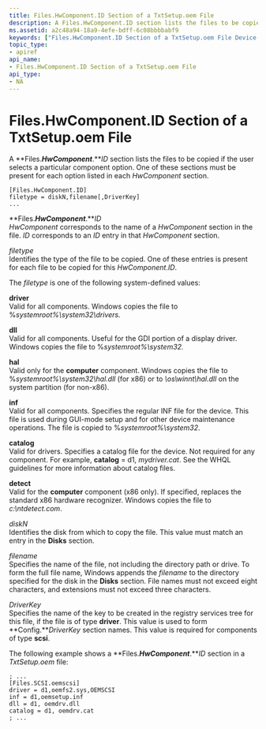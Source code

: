 ```yaml
---
title: Files.HwComponent.ID Section of a TxtSetup.oem File
description: A Files.HwComponent.ID section lists the files to be copied if the user selects a particular component option. One of these sections must be present for each option listed in each HwComponent section.
ms.assetid: a2c48a94-18a9-4efe-bdff-6c08bbbbabf9
keywords: ["Files.HwComponent.ID Section of a TxtSetup.oem File Device and Driver Installation"]
topic_type:
- apiref
api_name:
- Files.HwComponent.ID Section of a TxtSetup.oem File
api_type:
- NA
---
```


# Files.HwComponent.ID Section of a TxtSetup.oem File


A **Files.***HwComponent***.***ID* section lists the files to be copied if the user selects a particular component option. One of these sections must be present for each option listed in each *HwComponent* section.

``` syntax
[Files.HwComponent.ID]
filetype = diskN,filename[,DriverKey]
...
```

<a href="" id="files-hwcomponent-id"></a>**Files.***HwComponent***.***ID*  
*HwComponent* corresponds to the name of a *HwComponent* section in the file. *ID* corresponds to an *ID* entry in that *HwComponent* section.

<a href="" id="filetype"></a>*filetype*  
Identifies the type of the file to be copied. One of these entries is present for each file to be copied for this *HwComponent*.*ID*.

The *filetype* is one of the following system-defined values:

<a href="" id="driver"></a>**driver**  
Valid for all components. Windows copies the file to %*systemroot%\\system32\\drivers.*

<a href="" id="dll"></a>**dll**  
Valid for all components. Useful for the GDI portion of a display driver. Windows copies the file to %*systemroot%\\system32.*

<a href="" id="hal"></a>**hal**  
Valid only for the **computer** component. Windows copies the file to %*systemroot%\\system32\\hal.dll* (for x86) or to *\\os\\winnt\\hal.dll* on the system partition (for non-x86).

<a href="" id="inf"></a>**inf**  
Valid for all components. Specifies the regular INF file for the device. This file is used during GUI-mode setup and for other device maintenance operations. The file is copied to %*systemroot%\\system32*.

<a href="" id="catalog"></a>**catalog**  
Valid for drivers. Specifies a catalog file for the device. Not required for any component. For example, **catalog** = d1, *mydriver.cat*. See the WHQL guidelines for more information about catalog files.

<a href="" id="detect"></a>**detect**  
Valid for the **computer** component (x86 only). If specified, replaces the standard x86 hardware recognizer. Windows copies the file to *c:\\ntdetect.com*.

<a href="" id="diskn"></a>*diskN*  
Identifies the disk from which to copy the file. This value must match an entry in the **Disks** section.

<a href="" id="filename"></a>*filename*  
Specifies the name of the file, not including the directory path or drive. To form the full file name, Windows appends the *filename* to the directory specified for the disk in the **Disks** section. File names must not exceed eight characters, and extensions must not exceed three characters.

<a href="" id="driverkey"></a>*DriverKey*  
Specifies the name of the key to be created in the registry services tree for this file, if the file is of type **driver**. This value is used to form **Config.***DriverKey* section names. This value is required for components of type **scsi**.

The following example shows a **Files.***HwComponent***.***ID* section in a *TxtSetup.oem* file:

``` syntax
; ...
[Files.SCSI.oemscsi]
driver = d1,oemfs2.sys,OEMSCSI
inf = d1,oemsetup.inf
dll = d1, oemdrv.dll
catalog = d1, oemdrv.cat
; ...
```

 

 





